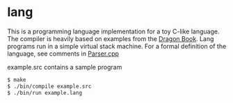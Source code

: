 lang
====

This is a programming language implementation for a toy C-like language. The compiler is heavily based on examples from the [Dragon Book](http://dragonbook.stanford.edu/). Lang programs run in a simple virtual stack machine. For a formal definition of the language, see comments in [Parser.cpp](src/compiler/Parser.cpp)

example.src contains a sample program

```bash
$ make
$ ./bin/compile example.src
$ ./bin/run example.lang
```
